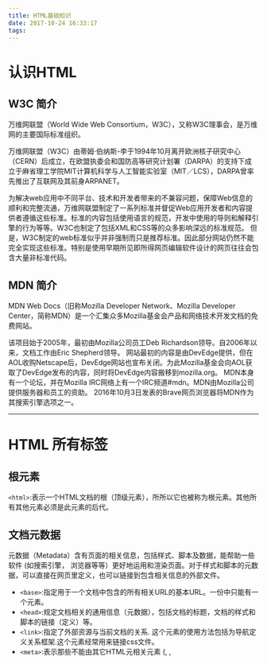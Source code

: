 ```yaml
---
title: HTML基础知识
date: 2017-10-24 16:33:17
tags:
---
```

# 认识HTML
## W3C 简介
万维网联盟（World Wide Web Consortium，W3C），又称W3C理事会，是万维网的主要国际标准组织。

万维网联盟（W3C）由蒂姆·伯纳斯-李于1994年10月离开欧洲核子研究中心（CERN）后成立，在欧盟执委会和国防高等研究计划署（DARPA）的支持下成立于麻省理工学院MIT计算机科学与人工智能实验室（MIT／LCS），DARPA曾率先推出了互联网及其前身ARPANET。

为解决web应用中不同平台、技术和开发者带来的不兼容问题，保障Web信息的顺利和完整流通，万维网联盟制定了一系列标准并督促Web应用开发者和内容提供者遵循这些标准。标准的内容包括使用语言的规范，开发中使用的导则和解释引擎的行为等等。W3C也制定了包括XML和CSS等的众多影响深远的标准规范。
但是，W3C制定的web标准似乎并非强制而只是推荐标准。因此部分网站仍然不能完全实现这些标准。特别是使用早期所见即所得网页编辑软件设计的网页往往会包含大量非标准代码。

## MDN 简介
MDN Web Docs（旧称Mozilla Developer Network、Mozilla Developer Center，简称MDN）是一个汇集众多Mozilla基金会产品和网络技术开发文档的免费网站。

该项目始于2005年，最初由Mozilla公司员工Deb Richardson领导。自2006年以来，文档工作由Eric Shepherd领导。
网站最初的内容是由DevEdge提供，但在AOL收购Netscape后，DevEdge网站也宣布关闭。为此Mozilla基金会向AOL获取了DevEdge发布的内容，同时将DevEdge内容搬移到mozilla.org。
MDN本身有一个论坛，并在Mozilla IRC网络上有一个IRC频道#mdn。MDN由Mozilla公司提供服务器和员工的资助。
2016年10月3日发表的Brave网页浏览器将MDN作为其搜索引擎选项之一。

---
# HTML 所有标签

## 根元素
`<html>`:表示一个HTML文档的根（顶级元素），所所以它也被称为根元素。其他所有其他元素必须是此元素的后代。

## 文档元数据
元数据（Metadata）含有页面的相关信息，包括样式、脚本及数据，能帮助一些软件 (如搜索引擎， 浏览器等等）更好地运用和渲染页面。对于样式和脚本的元数据，可以直接在网页里定义，也可以链接到包含相关信息的外部文件。
* `<base>`:指定用于一个文档中包含的所有相关URL的基本URL。一份中只能有一个<base>元素。
* `<head>`:规定文档相关的通用信息（元数据），包括文档的标题，文档的样式和脚本的链接（定义）等。
* `<link>`:指定了外部资源与当前文档的关系. 这个元素的使用方法包括为导航定义关系框架.这个元素经常用来链接css文件。
* `<meta>`:表示那些不能由其它HTML元相关元素 (<base>, <link>, <script>, <style> 或 <title>) 之一表示的任何元数据信息.
* `<style>`:包含了文档的样式化信息或者文档的一部分。指定的样式化星系包含的该元素内，通常是CSS的格式。
* `<title>`:定义文档的标题，显示在浏览器的标题栏或标签页上。它只可以包含文本，若是包含有标签，则包含的任何标签都不会被解释。

## 内容分区
内容分区元素允许你将文档内容从逻辑上进行组织划分。使用包括页眉(header)、页脚(footer)、导航(nav)和标题(h1~h6)等分区元素，来为页面内容创建明确的大纲，以便区分各个章节的内容。
* `<address>`:可以让作者为它最近的<article>或者<body>祖先元素提供联系信息。在后一种情况下，它应用于整个文档。
* `<article>`:表示文档、页面、应用或网站中的独立结构，其意在成为可独立分配的或可复用的结构，如在发布中，它可能是论坛帖子、杂志或新闻文章、博客、用户提交的评论、交互式组件，或者其他独立的内容项目。
* `<aside>`:表示一个和其余页面内容几乎无关的部分，被认为是独立于该内容的一部分并且可以被单独的拆分出来而不会使整体受影响。其通常表现为侧边栏或者嵌入内容。他们通常包含在工具条，例如来自词汇表的定义。也可能有其他类型的信息，例如相关的广告、笔者的传记、web 应用程序、个人资料信息，或在博客上的相关链接。
* `<footer>`:表示最近一个章节内容或者根节点（sectioning root ）元素的页脚。一个页脚通常包含该章节作者、版权数据或者与文档相关的链接等信息。
* `<h1–h6>`:一级标题-六级标题。
* `<header>`:表示一组引导性的帮助，可能包含标题元素，也可以包含其他元素，像logo、分节头部、搜索表单等。
* `<hgroup>`:代表一个段的标题。它规定了在文档轮廓里（the outline of the document ）的单一标题是它所属的隐式或显式部分的标题。
* `<nav>`:描绘一个含有多个超链接的区域，这个区域包含转到其他页面，或者页面内部其他部分的链接列表.
* `<section>`:表示文档中的一个区域（或节），比如，内容中的一个专题组，一般来说会有包含一个标题（heading）。一般通过是否包含一个标题 (<h1>-<h6> element) 作为子节点 来 辨识每一个<section>。

## 文本内容
使用 HTML 文本内容元素来组织在开标签 <body> 和闭标签 </body> 里的块或章节的内容。这些元素能标识内容的宗旨或结构，而这对于 accessibility 和 SEO 很重要。
* `<blockquote>`:代表其中的文字是引用内容。通常在渲染时，这部分的内容会有一定的缩进（注 中说明了如何更改）。若引文来源于网络，则可以将原内容的出处 URL 地址设置到 cite 特性上，若要以文本的形式告知读者引文的出处时，可以通过 <cite> 元素。
* `<dd>`:用来指明一个描述列表  (<dl>) 元素中一个术语的描述。这个元素只能作为描述列表元素的子元素出现，并且必须跟着一个 <dt> 元素。
* `<div>`:是一个通用型的流内容容器，它在语义上不代表任何特定类型的内容，它可以被用来对其它元素进行分组，一般用于样式化相关的需求（使用 class 或 id 特性) 或者对具有相同特性的一组元素进行分组 (比如 lang)，它应该在没有任何其它语义元素可用是才使用 (比如 <article> 或 <nav>) 。
* `<dl>`:是一个包含术语定义以及描述的列表，通常用于展示词汇表或者元数据 (键-值对列表)。
* `<dt>`:用于在一个定义列表中声明一个术语。该元素仅能作为 <dl> 的子元素出现。通常在该元素后面会跟着 <dd> 元素， 然而，多个连续出现的 <dt> 元素都将由出现在它们后面的第一个 <dd> 元素定义。
* `<figcaption>`:与其相关联的图片的说明/标题，用于描述其父节点 <figure> 元素里的其他数据。这意味着 <figcaption> 在<figure> 块里是第一个或最后一个。同时 HTML Figcaption 元素是可选的；如果没有该元素，这个父节点的图片只是会没有说明/标题。
* `<figure>`:代表一段独立的内容, 经常与说明(caption) <figcaption> 配合使用, 并且作为一个独立的引用单元。当它属于主体(main flow)时，它的位置独立于主体。这个标签经常是在主文中引用的图片，插图，表格，代码段等等，当这部分转移到附录中或者其他页面时不会影响到主体。
* `<hr>`:表示段落级元素之间的主题转换（例如，一个故事中的场景的改变，或一个章节的主题的改变）。在HTML的早期版本中，它是一个水平线。现在它仍能在可视化浏览器中表现为水平线，但目前被定义为语义上的，而不是表现层面上。
* `<li>`:用于表示列表里的条目。它必须被包含在一个父元素里：一个有顺序的列表(<ol>)，一个无顺序的列表(<ul>)，或者一个菜单 (<menu>)。在菜单或者无顺序的列表里，列表条目通常用点排列显示。在有顺序的列表里，列表条目通常是在左边有按升序排列计数的显示，例如数字或者字母。
* `<main>`:呈现了文档<body>或应用的主体部分。主体部分由与文档直接相关，或者扩展于文档的中心主题、应用的主要功能部分的内容组成。这部分内容在文档中应当是独一无二的，不包含任何在一系列文档中重复的内容，比如侧边栏，导航栏链接，版权信息，网站logo，搜索框（除非搜索框作为文档的主要功能）。</main>
* `<ol>`:表示多个有序列表项，通常渲染为有带编号的列表。
* `<p>`:表示文本的一个段落。该元素通常表现为一整块与相邻文本分离的文本，或以垂直的空白隔离或以首行缩进。另外，<p> 是块级元素。
* `<pre>`:表示预定义格式文本。在该元素中的文本通常按照原文件中的编排，以等宽字体的形式展现出来，文本中的空白符（比如空格和换行符）都会显示出来。(紧跟在 <pre> 开始标签后的换行符也会被省略)
* `<ul>`:代表多项的无序列表，即无数值排序项的集合，且它们在列表中的顺序是没有意义的。通常情况下，无序列表项的头部可以是几种形式，如一个点，一个圆形或方形。头部的风格并不是在页面的HTML描述定义, 但在其相关的CSS 可以用 list-style-type 属性。

## 内联文本语义
* `<a>`:HTML <a> 元素  (或锚元素) 创建一个到其他网页，文件，同一页面内的位置，电子邮件地址或任何其他URL的超链接。
* `<abbr>`:代表缩写，并可选择提供一个完整的描述。
* `<b>`:表示相对于普通文本字体上的区别，但不表示任何特殊的强调或者关联。它通常用在摘要中的关键字、审查中的产品名称或者其他需要显示为加粗的文字区域。它的另一个使用例子是用来标记一篇文章中每一段的引言。
* `<bdi>`:(双向隔离元素) 会隔离可能以不同方向进行格式化的外部文本。
* `<bdo>`:(HTML双向覆盖元素)用于覆盖当前文本的朝向，它使得字符的排列方式被给定的方向覆盖。
* `<br>`:在文本中产生一个换行（回车键）。这对于写诗或写一个地址来说显得很有用。它可以将行明显地分开。
* `<cite>`:HTML引用（ Citation）标签 (<cite>) 表示一个作品的引用。它必须包含引用作品的符合简写格式的标题或者URL。
* `<code>`:呈现一段计算机代码. 默认情况下, 它以浏览器的默认等宽字体显示.
* `<data>`:将一个指定内容和机器可读的翻译联系在一起。但如果内容是与 time 或者 date 相关的，一定要使用 <time>。
* `<dfn>`:HTML 定义元素 (<dfn>) 表示术语的一个定义
* `<em>`:标记出需要用户着重阅读的内容， <em> 元素是可以嵌套的，嵌套层次越深，则其包含的内容被认定为越需要着重阅读。
* `<i>`:用于表现因某些原因需要区分普通文本的一系列文本。例如技术术语、外文短语或是小说中人物的思想活动等，它的内容通常以斜体显示。
* `<kbd>`:表示键盘，用于表示用户输入，它将产生一个行内元素，以浏览器的默认monospace字体显示。
* `<mark>`:代表突出显示的文字,它可以用来显示搜索引擎搜索后关键词。
* `<q>`:表示一个封闭的并且是短的行内引用的文本. 这个标签是用来引用短的文本，所以请不要引入换行符; 对于长的文本的引用请使用 <blockquote> 替代.
* `<rp>`:用于为那些不能使用 <ruby> 元素展示 ruby 注解的浏览器，提供随后的圆括号。
* `<rt>`:包含字符的发音，字符在 ruby 注解中出现，它用于描述东亚字符的发音。这个元素始终在 <ruby> 元素中使用。
* `<rtc>`:包含文字的语义注解，它们在 <rb> 元素中展示。<rb> 元素可以拥有发音 (<rt>) 和语义(<rtc>) 注解。
* `<ruby>`:被用来展示东亚文字注音或字符注释。
* `<s>`:使用删除线来渲染文本。使用 <s> 元素来表示不再相关，或者不再准确的事情。但是当表示文档编辑时，不提倡使用 <s> ；为此，提倡使用 <del> 和 <ins> 元素。
* `<samp>`:用于标识计算机程序输出，通常使用浏览器缺省的 monotype 字体（例如 Lucida Console）。
* `<small>`:HTML 中的元素將使文本的字体变小一号。(例如从大变成中等，从中等变成小，从小变成超小)。在HTML5中，除了它的样式含义，这个元素被重新定义为表示边注释和附属细则，包括版权和法律文本。
* `<span>`:是短语内容的通用行内容器，并没有任何特殊语义。可以使用它来编组元素以达到某种样式意图（通过使用类或者Id属性），或者这些元素有着共同的属性，比如lang。应该在没有其他合适的语义元素时才使用它。<span> 与 <div> 元素很相似，但 <div> 是一个 块元素 而 <span> 则是 行内元素 .
* `<strong>`:表示文本十分重要，一般用粗体显示。
* `<sub>`:表示下标
* `<sup>`:表示上标
* `<time>`:用来表示24小时制时间或者公历日期，若表示日期则也可包含时间和时区。
* `<u>`:使文本在其内容的基线下的一行呈现下划线。在HTML5中, 此元素表示具有未标注的文本跨度，显示渲染，非文本注释，例如将文本标记为中文文本中的专有名称(一个正确的中文标记), 或 将文本标记为拼写错误。
* `<var>`:<var> 标签表示变量的名称，或者由用户提供的值。
* `<wbr>`:HTML <wbr> 元素  — 一个文本中的位置，其中浏览器可以选择来换行，虽然它的换行规则可能不会在这里换行。

## 图片和多媒体
HTML 支持各种多媒体资源，例如图像，音频和视频。
* `<area>`:在图片上定义一个热点区域
* `<audio>`:用于在文档中表示音频内容。 <audio> 元素可以包含多个音频资源， 这些音频资源可以使用 src 属性或者<source> 元素来进行描述； 浏览器将会选择最合适的一个来使用。对于不支持<audio>元素的浏览器，<audio>元素也可以作为浏览器不识别的内容加入到文档中。
* `<img>`:代表文档中的一个图像。
* `<map>`:HTML <map> 属性 与 <area> 属性一起使用来定义一个图像映射(一个可点击的链接区域).
* `<track>`被当作媒体元素—<audio> 和 <video>的子元素来使用。它允许指定计时字幕（或者基于事件的数据），例如自动处理字幕。
* `<video>`:用于在HTML或者XHTML文档中嵌入视频内容。

## 内嵌内容
除了常规的多媒体内容，HTML 可以包括各种其他的内容，即使它并不容易交互。
* `<embed>`:用于表示一个外部应用或交互式内容的集合点，换句话说，就是一个插件。
* `<object>`:表示引入一个外部资源，这个资源可能是一张图片，一个嵌入的浏览上下文，亦或是一个插件所使用的资源。
* `<param>`:定义了 <object>的参数
* `<source>`

## 脚本
为了创建动态内容和 Web 应用程序，HTML 支持使用脚本语言，最突出的就是 JavaScript。某些元素支持此功能。
* `<canvas>`:<canvas>元素可被用来通过脚本（通常是JavaScript）绘制图形。比如,它可以被用来绘制图形,制作图片集合,甚至用来实现动画效果。你可以(也应该)在元素标签内写入可提供替代的的代码内容，这些内容将会在旧的、不支持<canvas>元素的浏览器或是禁用了JavaScript的浏览器内渲染并展现。
* `<noscript>`:如果页面上的脚本类型不受支持或者当前在浏览器中关闭了脚本，则HTML <noscript>元素定义要插入的html部分。</noscript>
* `<script>`:HTML <script> 元素用于嵌入或引用可执行脚本。

## 编辑标识
这些元素能标示出某个文本被更改过的部分。
* `<del>`:表示删除线已经从文档中删除的文本范围。此元素通常是（但不必）呈现删除线的文本。
* `<ins>`:HTML <ins> 元素定义已经被插入文档中的文本。

## 表格内容
这里的元素用于创建和处理表格数据。元素在一个 元素中可以出现一个或者更多。
* `<caption>`:HTML <caption> 元素 (or HTML 表格标题元素) 展示一个表格的标题， 它常常作为 <table> 的第一个子元素出现，同时显示在表格内容的最前面，但是，它同样可以被CSS样式化，所以，它同样可以出现在任何一个一个相对于表格的做任意位置。
* `<col>`:HTML <col> 元素 定义表格中的列，并用于定义所有公共单元格上的公共语义。它通常位于<colgroup>元素内。
* `<colgroup>`:HTML 中的 表格列组（Column Group <colgroup>） 标签用来定义表中的一组列表。
* `<table>`:HTML的 table 元素表示表格数据 — 即通过二维数据表表示的信息。
* `<thead>`
* `<tbody>`
* `<tfoot>`
* `<th>`
* `<tr>`
* `<td>`

## 表单
HTML 提供了许多可一起使用的元素，这些元素能用来创建一个用户可以填写并提交到网站或应用程序的表单。详情请参阅 HTML forms guide。
* `<button>`: 表示一个可点击的按钮。
* `<datalist>`:包含了一组<option>元素,这些元素表示其它表单控件可选值.
* `<fieldset>`
* `<form>`:表示了文档中的一个区域，这个区域包含有交互控制元件，用来向web服务器提交信息。
* `<input>`:用于为基于Web的表单创建交互式控件，以便接受来自用户的数据。
* `<label>`:表示用户界面中项目的标题。
* `<legend>`:代表一个用于表示它的父元素<fieldset>的内容的标题。
* `<meter>`:用来显示已知范围的标量值或者分数值。
* `<optgroup>`:在一个web表单中,<optgroup> 会创建包含在一个 <select> 元素中的一组选项
* `<option>`:在web表单中, 用于定义在<select>,<optgroup> 或<datalist> 元素中包含的项。<option> 可以在弹出窗口和 html 文档中的其他项目列表中表示菜单项。
* `<output>`:定义一个用户的操作或者计算的结果。
* `<progress>`:用来显示一项任务的完成进度.虽然规范中没有规定该元素具体如何显示,浏览器开发商可以自己决定,但通常情况下,该元素都显示为一个进度条形式.
* `<select>`:一种表单控件，可创建选项菜单。菜单内的选项为<option> , 可以由 <optgroup> 元素分组。选项可以被用户预先选择。
* `<textarea>`:表示一个多行纯文本编辑控件。

## 交互元素
HTML 提供了一系列有助于创建交互式用户界面对象的元素。
* `<details>`:被用作发现小部件，用户可以从其中检索附加信息。
* `<dialog>`:表示一个对话框或其他交互式组件，例如一个检查员或窗口。
* `<menu>`:呈现了一组用户可执行或激活的命令。这既包含了可能出现在屏幕顶端的列表菜单，也包含了那些隐藏在按钮之下、当点击按钮后显示出来的文本菜单。
* `<menuitem>`
* `<summary>`:用作 一个<details>元素的一个内容的摘要，标题或图例。

## 什么是空标签
一个空元素（empty element）可能是 HTML，SVG，或者 MathML 里的一个不可能存在子节点（例如内嵌的元素或者元素内的文本）的element。
HTML，SVG 和 MathML 的规范都详细定义了每个元素能包含的具体内容（define very precisely what each element can contain）。许多组合是没有任何语义含义的，比如一个 <audio> 元素嵌套在一个 <hr> 元素里。
在 HTML 中，通常在一个空元素上使用一个闭标签是无效的。例如， <input type="text"></input> 的闭标签是无效的 HTML。
在 HTML 中有以下这些空元素：
* `<area>`
* `<base>`
* `<br>`
* `<col>`
* `<colgroup>`
* `<command>`
* `<embed>`
* `<hr>`
* `<img>`
* `<input>`
* `<keygen>`
* `<link>`
* `<meta>`
* `<param>`
* `<source>`
* `<track>`
* `<wbr>`

## 什么是可替换标签
CSS 里，可替换元素（replaced element）的展现不是由CSS来控制的。这些元素是一类 外观渲染独立于CSS的 外部对象。 典型的可替换元素有 <img>、 <object>、 <video> 和 表单元素，如<textarea>、 <input> 。 某些元素只在一些特殊情况下表现为可替换元素，例如 <audio> 和 <canvas> 。 通过 CSS content 属性来插入的对象被称作匿名可替换元素（anonymous replaced elements）。
CSS在某些情况下会对可替换元素做特殊处理，比如计算外边距和一些auto值。
需要注意的是，一部分（并非全部）可替换元素，本身具有尺寸和基线（baseline），会被像vertical-align之类的一些 CSS 属性用到。
